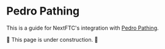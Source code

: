 # Pedro Pathing

This is a guide for NextFTC's integration
with [Pedro Pathing](https://pedropathing.com).

🚧 This page is under construction. 🚧